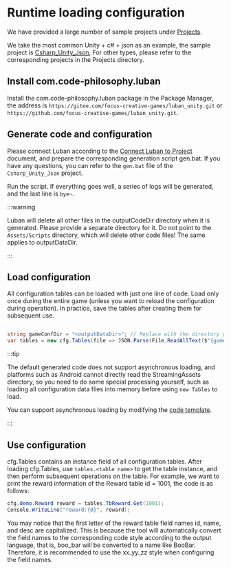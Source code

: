 # Runtime loading configuration

We have provided a large number of sample projects under [Projects](https://github.com/focus-creative-games/luban_examples/tree/main/Projects).

We take the most common Unity + c# + json as an example, the sample project is [Csharp_Unity_Json](https://github.com/focus-creative-games/luban_examples/tree/main/Projects/Csharp_Unity_json),
For other types, please refer to the corresponding projects in the Projects directory.

## Install com.code-philosophy.luban

Install the com.code-philosophy.luban package in the Package Manager, the address is `https://gitee.com/focus-creative-games/luban_unity.git` or `https://github.com/focus-creative-games/luban_unity.git`.

## Generate code and configuration

Please connect Luban according to the [Connect Luban to Project](./addtoproject) document, and prepare the corresponding generation script gen.bat. If you have any questions, you can refer to the `gen.bat` file of the `Csharp_Unity_Json` project.

Run the script. If everything goes well, a series of logs will be generated, and the last line is `bye~`.

:::warning

Luban will delete all other files in the outputCodeDir directory when it is generated. Please provide a separate directory for it. Do not point to the `Assets/Scripts` directory, which will delete other code files! The same applies to outputDataDir.

:::

## Load configuration

All configuration tables can be loaded with just one line of code. Load only once during the entire game (unless you want to reload the configuration during operation). In practice, save the tables after creating them for subsequent use.

```csharp

string gameConfDir = "<outputDataDir>"; // Replace with the directory pointed to by outputDataDir in gen.bat
var tables = new cfg.Tables(file => JSON.Parse(File.ReadAllText($"{gameConfDir}/{file}.json")));

```

:::tip

The default generated code does not support asynchronous loading, and platforms such as Android cannot directly read the StreamingAssets directory, so you need to do some special processing yourself, such as loading all configuration data files into memory before using `new Tables` to load.

You can support asynchronous loading by modifying the [code template](../manual/template).

:::

## Use configuration

cfg.Tables contains an instance field of all configuration tables. After loading cfg.Tables, use `tables.<table name>` to get the table instance, and then perform subsequent operations on the table.
For example, we want to print the reward information of the Reward table id = 1001, the code is as follows:

```csharp
cfg.demo.Reward reward = tables.TbReward.Get(1001);
Console.WriteLine("reward:{0}", reward);
```

You may notice that the first letter of the reward table field names id, name, and desc are capitalized. This is because the tool will automatically convert the field names to the corresponding code style according to the output language, that is, boo_bar will be converted to a name like BooBar.
Therefore, it is recommended to use the xx_yy_zz style when configuring the field names.
